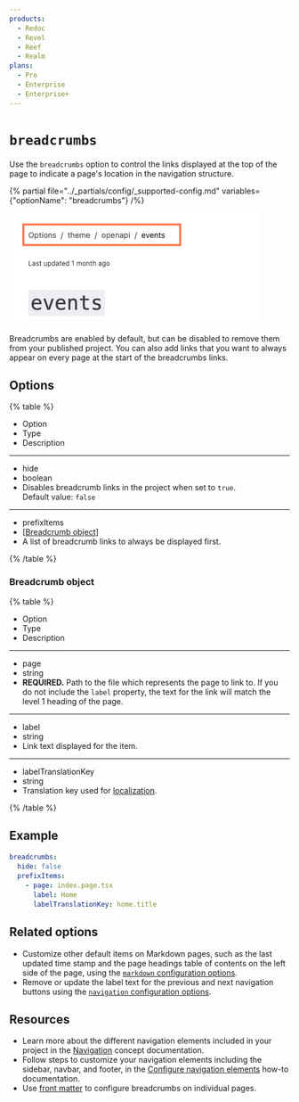 ```yaml
---
products:
  - Redoc
  - Revel
  - Reef
  - Realm
plans:
  - Pro
  - Enterprise
  - Enterprise+
---
```

# `breadcrumbs`

Use the `breadcrumbs` option to control the links displayed at the top of the page to indicate a page's location in the navigation structure.

{% partial file="../_partials/config/_supported-config.md" variables={"optionName": "breadcrumbs"} /%}

![Screenshot of page in project with breadcrumbs](./images/breadcrumbs.png)

Breadcrumbs are enabled by default, but can be disabled to remove them from your published project.
You can also add links that you want to always appear on every page at the start of the breadcrumbs links.

## Options

{% table %}

- Option
- Type
- Description

---

- hide
- boolean
- Disables breadcrumb links in the project when set to `true`.\
  Default value: `false`

---

- prefixItems
- [[Breadcrumb object](#breadcrumb-object)]
- A list of breadcrumb links to always be displayed first.

{% /table %}

### Breadcrumb object

{% table %}

- Option
- Type
- Description

---

- page
- string
- **REQUIRED.** Path to the file which represents the page to link to.
  If you do not include the `label` property, the text for the link will match the level 1 heading of the page.

---

- label
- string
- Link text displayed for the item.

---

- labelTranslationKey
- string
- Translation key used for [localization](./l10n.md).

{% /table %}

## Example

```yaml
breadcrumbs:
  hide: false
  prefixItems:
    - page: index.page.tsx
      label: Home
      labelTranslationKey: home.title
```

## Related options

- Customize other default items on Markdown pages, such as the last updated time stamp and the page headings table of contents on the left side of the page, using the [`markdown` configuration options](markdown.md).
- Remove or update the label text for the previous and next navigation buttons using the [`navigation` configuration options](navigation.md).

## Resources

- Learn more about the different navigation elements included in your project in the [Navigation](../author/concepts/navigation.md) concept documentation.
- Follow steps to customize your navigation elements including the sidebar, navbar, and footer, in the [Configure navigation elements](../author/how-to/configure-nav/index.md) how-to documentation.
- Use [front matter](./front-matter-config.md) to configure breadcrumbs on individual pages.